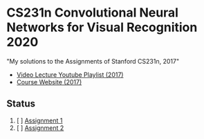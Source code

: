 # CS231n Convolutional Neural Networks for Visual Recognition 2020

"My solutions to the Assignments of Stanford CS231n, 2017"<br>

- [Video Lecture Youtube Playlist (2017)](https://www.youtube.com/playlist?list=PLC1qU-LWwrF64f4QKQT-Vg5Wr4qEE1Zxk)
- [Course Website (2017)](http://cs231n.stanford.edu/2017/)

## Status
1. [ ] [Assignment 1](./assignment1/assignment1.md)
2. [ ] [Assignment 2](./assignment2/assignment2.md)


